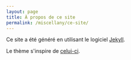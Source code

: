 ```yaml
---
layout: page
title: À propos de ce site
permalink: /miscellany/ce-site/
---
```


Ce site a été généré en utilisant le logiciel [Jekyll](http://jekyllrb.com).

Le thème s'inspire de [celui-ci](http://jekyllthemes.org/themes/svm-ngvb/).